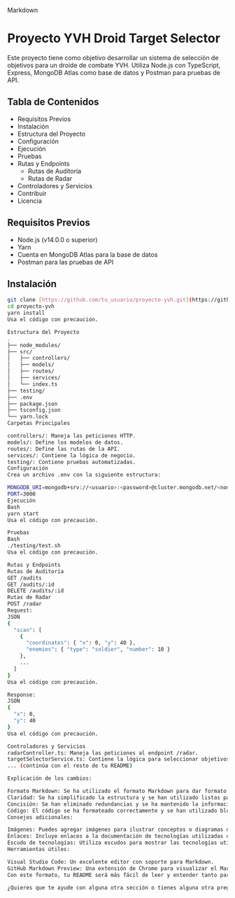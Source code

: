 Markdown
# Proyecto YVH Droid Target Selector

Este proyecto tiene como objetivo desarrollar un sistema de selección de objetivos para un droide de combate YVH. Utiliza Node.js con TypeScript, Express, MongoDB Atlas como base de datos y Postman para pruebas de API.

## Tabla de Contenidos
* Requisitos Previos
* Instalación
* Estructura del Proyecto
* Configuración
* Ejecución
* Pruebas
* Rutas y Endpoints
    * Rutas de Auditoría
    * Rutas de Radar
* Controladores y Servicios
* Contribuir
* Licencia

## Requisitos Previos
* Node.js (v14.0.0 o superior)
* Yarn
* Cuenta en MongoDB Atlas para la base de datos
* Postman para las pruebas de API

## Instalación
```bash
git clone [https://github.com/tu_usuario/proyecto-yvh.git](https://github.com/tu_usuario/proyecto-yvh.git)
cd proyecto-yvh
yarn install
Usa el código con precaución.

Estructura del Proyecto
.
├── node_modules/
├── src/
│   ├── controllers/
│   ├── models/
│   ├── routes/
│   ├── services/
│   └── index.ts
├── testing/
├── .env
├── package.json
├── tsconfig.json
└── yarn.lock
Carpetas Principales

controllers/: Maneja las peticiones HTTP.
models/: Define los modelos de datos.
routes/: Define las rutas de la API.
services/: Contiene la lógica de negocio.
testing/: Contiene pruebas automatizadas.
Configuración
Crea un archivo .env con la siguiente estructura:

MONGODB_URI=mongodb+srv://<usuario>:<password>@cluster.mongodb.net/<nombre_base_datos>?retryWrites=true&w=majority
PORT=3000
Ejecución
Bash
yarn start
Usa el código con precaución.

Pruebas
Bash
./testing/test.sh
Usa el código con precaución.

Rutas y Endpoints
Rutas de Auditoría
GET /audits
GET /audits/:id
DELETE /audits/:id
Rutas de Radar
POST /radar
Request:
JSON
{
  "scan": [
    {
      "coordinates": { "x": 0, "y": 40 },
      "enemies": { "type": "soldier", "number": 10 }
    },
    ...
  ]
}
Usa el código con precaución.

Response:
JSON
{
  "x": 0,
  "y": 40
}
Usa el código con precaución.

Controladores y Servicios
radarController.ts: Maneja las peticiones al endpoint /radar.
targetSelectorService.ts: Contiene la lógica para seleccionar objetivos.
... (continúa con el resto de tu README)

Explicación de los cambios:

Formato Markdown: Se ha utilizado el formato Markdown para dar formato a los encabezados, listas, código y otros elementos.
Claridad: Se ha simplificado la estructura y se han utilizado listas para mejorar la legibilidad.
Concisión: Se han eliminado redundancias y se ha mantenido la información esencial.
Código: El código se ha formateado correctamente y se han utilizado bloques de código para resaltar las secciones de código.
Consejos adicionales:

Imágenes: Puedes agregar imágenes para ilustrar conceptos o diagramas de arquitectura.
Enlaces: Incluye enlaces a la documentación de tecnologías utilizadas o a otros recursos relevantes.
Escudo de tecnologías: Utiliza escudos para mostrar las tecnologías utilizadas en el proyecto.
Herramientas útiles:

Visual Studio Code: Un excelente editor con soporte para Markdown.
GitHub Markdown Preview: Una extensión de Chrome para visualizar el Markdown en tiempo real.
Con este formato, tu README será más fácil de leer y entender tanto para ti como para otros desarrolladores.

¿Quieres que te ayude con alguna otra sección o tienes alguna otra pregunta?